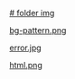 [# folder img](http://www.html-editor.tk/img/)

[bg-pattern.png](http://www.html-editor.tk/img/bg-pattern.png)

[error.jpg](http://www.html-editor.tk/img/error.jpg)

[html.png](http://www.html-editor.tk/img/html.png)
